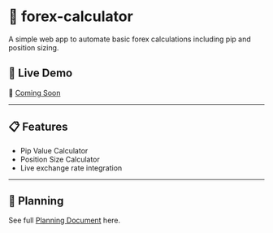 # 💱 forex-calculator
A simple web app to automate basic forex calculations including pip and position sizing.

## 🚀 Live Demo
🔗 [Coming Soon]()

---

## 📋 Features
- Pip Value Calculator
- Position Size Calculator
- Live exchange rate integration

---

## 🧭 Planning
See full [Planning Document](#planning-document) here.
